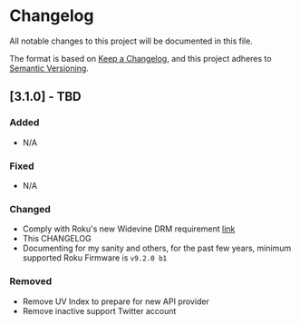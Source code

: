 # Changelog

All notable changes to this project will be documented in this file.

The format is based on [Keep a Changelog](https://keepachangelog.com/en/1.1.0/),
and this project adheres to [Semantic Versioning](https://semver.org/spec/v2.0.0.html).

## [3.1.0] - TBD

### Added

- N/A

### Fixed

- N/A

### Changed

- Comply with Roku's new Widevine DRM requirement [link](https://blog.roku.com/developer/playready-sunset)
- This CHANGELOG
- Documenting for my sanity and others, for the past few years, minimum supported Roku Firmware is `v9.2.0 b1`

### Removed

- Remove UV Index to prepare for new API provider
- Remove inactive support Twitter account
